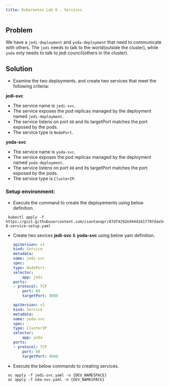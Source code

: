 ```yaml
---
title: Kubernetes Lab 8 - Services
---
```


## Problem

We have a `jedi-deployment` and `yoda-deployment` that need to communicate with others.  The `jedi` needs to talk to the world(outside the cluster), while `yoda` only needs to talk to jedi council(others in the cluster).

## Solution

- Examine the two deployments, and create two services that meet the following criteria:

**jedi-svc**
 - The service name is `jedi-svc`.
 - The service exposes the pod replicas managed by the deployment named `jedi-deployment`.
 - The service listens on port `80` and its targetPort matches the port exposed by the pods.
 - The service type is `NodePort`.

**yoda-svc**
 - The service name is `yoda-svc`.
 - The service exposes the pod replicas managed by the deployment named `yoda-deployment`.
 - The service listens on port `80` and its targetPort matches the port exposed by the pods.
 - The service type is `ClusterIP`.

### Setup environment:

 - Execute the command to create the deployements  using below definition.

 ```shell script
  kubectl apply -f https://gist.githubusercontent.com/csantanapr/87df4292e94441617707dae5de488cf4/raw/cb515f7bae77a3f0e76fdc7f6aa0f4e89cc5fec7/lab-8-service-setup.yaml
  ```
 - Create two sevices **jedi-svc** & **yoda-svc** using below yam definition.

    ```yaml
    apiVersion: v1
    kind: Service
    metadata:
    name: jedi-svc
    spec:
    type: NodePort
    selector:
        app: jedi
    ports:
    - protocol: TCP
        port: 80
        targetPort: 8080
    ```

    ```yaml
    apiVersion: v1
    kind: Service
    metadata:
    name: yoda-svc
    spec:
    type: ClusterIP
    selector:
        app: yoda
    ports:
    - protocol: TCP
        port: 80
        targetPort: 8080
    ```
 - Execute the below commands to creating services.

 ```shell script
  oc apply -f jedi-svc.yaml -n {DEV_NAMESPACE}
  oc apply -f oda-svc.yaml -n {DEV_NAMESPACE}
  ```  